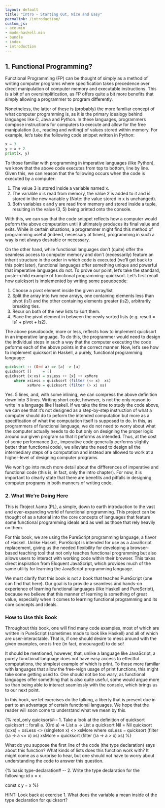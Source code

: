 ```yaml
---
layout: default
title: "Intro - Starting Out, Nice and Easy"
permalink: /introduction/
custom_js:
- ace.min
- mode-haskell.min
- bundle
- index
- introduction
---
```


<script type="text/javascript" src="//cdnjs.cloudflare.com/ajax/libs/jquery/1.10.2/jquery.js"></script>

## 1. Functional Programming? 

Functional Programming (FP) can be thought of simply as a method of writing computer programs where specification takes precedence over direct manipulation of computer memory and executable instructions. This is a bit of an oversimplification, as FP offers quite a bit more benefits that simply allowing a programmer to program differently.

Nonetheless, the latter of these is (probably) the more familiar concept of what computer programming is, as it is the primary idealogy behind languages like C, Java and Python. In these languages, programmers compose instructions for computers to execute and allow for the free manipulation (i.e., reading and writing) of values stored within memory. For example, let’s take the following code snippet written in Python:

```python
x = 3
y = x + 2
print(x, y)
```

To those familiar with programming in imperative languages (like Python), we know that the above code executes from top to bottom, line by line. Given this, we can reason that the following occurs when the code is executed by a computer:

1. The value 3 is stored inside a variable named x.
2. The variable x is read from memory, the value 2 is added to it and is stored in the new variable y (Note: the value stored in x is unchanged).
3. Both variables x and y are read from memory and stored inside a tuple, resulting in the value (3, 5) being printed onto the console.

With this, we can say that the code snippet reflects how a computer would peform the above computation until it ultimately produces its final value and exits. While in certain situations, a programmer might find this method of programming useful (indeed, necessary at times), programming in such a way is not always desirable or necessary.

On the other hand, while functional languages don’t (quite) offer the seamless access to computer memory and don’t (necessarily) feature an inherit structure in the order in which code is executed (we’ll get back to this point later), functional languages offer something unique and powerful that imperative languages do not. To prove our point, let’s take the standard, poster-child example of functional programming: quicksort. Let’s first recall how quicksort is implemented by writing some pseudocode:

1. Choose a pivot element inside the given array/list
2. Split the array into two new arrays, one containing elements less than pivot (ls1) and the other containing elements greater (ls2), arbitrarily breaking ties.
3. Recur on both of the new lists to sort them.
4. Place the pivot element in between the newly sorted lists (e.g. result = ls1 + pivot + ls2).

The above pseudocode, more or less, reflects how to implement quicksort in an imperative language. To do this, the programmer would need to design the individual steps in such a way that the computer executing the code peforms each of the above points in the correct manner. Now, let’s see how to implement quicksort in Haskell, a purely, functional programming language:

```haskell
quicksort :: (Ord a) => [a] -> [a]
quicksort []     = []
quicksort (x:xs) = xsLess ++ [x] ++ xsMore
    where xsLess = quicksort (filter (<= x)  xs)
          xsMore = quicksort (filter (> x) xs)
```

Yes. 5 lines, and, with some inlining, we can compress the above definition down into 3 lines. Writing short code, however, is not the only reason to write in a language like Haskell. If we take the time to study the code above, we can see that it’s not designed as a step-by-step instruction of what a computer should do to peform the intended computation but more as a specification of what the computation itself is supposed to do. In this, as programmers of functional language, we do not need to worry about what the computer actually needs to do but only on designing the proper logic around our given program so that it peforms as intended. Thus, at the cost of some performance (i.e., imperative code generally performs slightly better than functional code), we alleviate the need to design all the intermediary steps of a computation and instead are allowed to work at a higher-level of designing computer programs.

We won’t go into much more detail about the diffferences of imperative and functional code (this is, in fact, only the intro chapter). For now, it is important to clearly state that there are benefits and pitfalls in designing computer programs in both manners of writing code.


### 2. What We’re Doing Here

This is Пroject λamp (PL), a simple, down to earth introduction to the vast and ever-expanding world of functional programming. This project can be thought of as a tutorial into the core concepts of languages that feature some functional programming ideals and as well as those that rely heavily on them.

For this book, we are using the PureScript programming language, a flavor of Haskell. Unlike Haskell, PureScript is intended for use as a JavaScript replacement, giving us the needed flexibility for developing a browser-based teaching tool that not only teaches functional programming but also allows users to interact with working code within their browser. This takes direct inspiration from Eloquent JavaScript, which provides much of the same utility for learning the JavaScript programming language.

We must clarify that this book is not a book that teaches PureScript (one can find that here). Our goal is to provide a seamless and hands-on experience of learning functional languages (like Haskell and PureScript), because we believe that this manner of learning is something of great value, especially when it comes to learning functional programming and its core concepts and ideals.


### How to Use this Book

Throughout this book, one will find many code examples, most of which are written in PureScript (sometimes made to look like Haskell) and all of which are user-interactable. That is, if one should desire to mess around with the given examples, one is free (in fact, encouraged) to do so!

It should be mentioned, however, that, unlike a language like JavaScript, a purely functional language does not have easy access to effectful computations, the simplest example of which is print. To those more familiar with languages that allow the free-reign usage of print functions, this might take some getting used to. One should not be too wary, as functional languages offer something that is also quite useful, some would argue more so than being able to interact seamlessly with the console, which brings us to our next point.

In this book, we let exercises do the talking, a liberty that is present due in part to an advantage of certain functional languages. We hope that the reader will soon come to understand what we mean by this.

{% 
repl_only quicksort#-- 1. Take a look at the definition of quicksort
quicksort :: forall a. (Ord a) => List a -> List a
quicksort Nil    = Nil
quicksort (x:xs) = xsLess <> (singleton x) <> xsMore
    where xsLess = quicksort (filter (\a -> a <= x) xs)
          xsMore = quicksort (filter (\a -> a > x) xs)
%}

What do you suppose the first line of the code (the type declaration) says about this function? What kinds of lists does this function work with? It might come as a surprise to hear, but one should not have to worry about understanding the code to answer this question.

{%
basic type-declaration#
-- 2. Write the type declaration for the following:
id x = x

const x y = x
%}

HINT: Look back at exercise 1. What does the variable a mean inside of the type declaration for quicksort?
